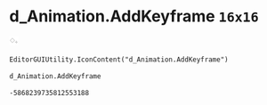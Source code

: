 # d_Animation.AddKeyframe `16x16`
<img src="/img/d_Animation.AddKeyframe.png" width=16 height=16>

``` CSharp
EditorGUIUtility.IconContent("d_Animation.AddKeyframe")
```
```
d_Animation.AddKeyframe
```
```
-5868239735812553188
```
